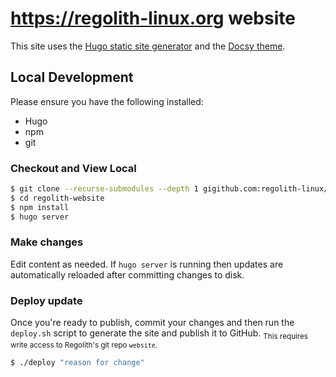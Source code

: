 # https://regolith-linux.org website

This site uses the [Hugo static site generator](https://gohugo.io/) and the [Docsy theme](https://github.com/google/docsy).

## Local Development

Please ensure you have the following installed:
* Hugo
* npm
* git

### Checkout and View Local

```bash
$ git clone --recurse-submodules --depth 1 gigithub.com:regolith-linux/website.git regolith-website
$ cd regolith-website
$ npm install
$ hugo server
```

### Make changes

Edit content as needed.  If `hugo server` is running then updates are automatically reloaded after committing changes to disk.

### Deploy update 

Once you're ready to publish, commit your changes and then run the `deploy.sh` script to generate the site and publish it to GitHub. <sub>This requires write access to Regolith's git repo `website`.</sub>

```bash
$ ./deploy "reason for change"
```
